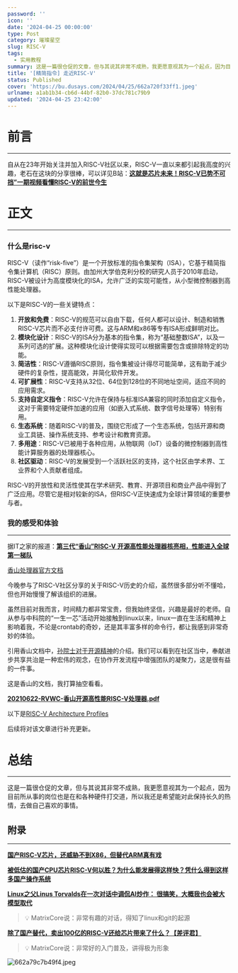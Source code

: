 ```yaml
---
password: ''
icon: ''
date: '2024-04-25 00:00:00'
type: Post
category: 璀璨星空
slug: RISC-V
tags:
  - 实用教程
summary: 这是一篇很仓促的文章，但与其说其非常不成熟，我更愿意视其为一个起点，因为目前所从事的岗位也是在和各种硬件打交道，所以我还是希望能对此保持长久的热情，去做自己喜欢的事情。
title: '[精简指令] 走近RISC-V'
status: Published
cover: 'https://bu.dusays.com/2024/04/25/662a720f33ff1.jpeg'
urlname: a1ab1b34-cb6d-44bf-82b0-37dc781c79b9
updated: '2024-04-25 23:42:00'
---
```


# 前言


---


自从在23年开始关注并加入RISC-V社区以来，RISC-V一直以来都引起我高度的兴趣，老石在这块的分享很棒，可以详见B站：[**这就是芯片未来！RISC-V已势不可挡”一期视频看懂RISC-V的前世今生**](https://www.bilibili.com/video/BV1Xj411y79f/?spm_id_from=333.337.search-card.all.click&vd_source=237e295a40d7aaea043ead8c0d2c78ab)


# 正文


---


### 什么是risc-v


RISC-V（读作“risk-five”）是一个开放标准的指令集架构（ISA），它基于精简指令集计算机（RISC）原则。由加州大学伯克利分校的研究人员于2010年启动，RISC-V被设计为高度模块化的ISA，允许广泛的实现可能性，从小型微控制器到高性能处理器。


以下是RISC-V的一些关键特点：

1. **开放和免费**：RISC-V的规范可以自由下载，任何人都可以设计、制造和销售RISC-V芯片而不必支付许可费。这与ARM和x86等专有ISA形成鲜明对比。
2. **模块化设计**：RISC-V的ISA分为基本的指令集，称为“基础整数ISA”，以及一系列可选的扩展。这种模块化设计使得实现可以根据需要包含或排除特定的功能。
3. **简洁性**：RISC-V遵循RISC原则，指令集被设计得尽可能简单，这有助于减少硬件的复杂性，提高能效，并简化软件开发。
4. **可扩展性**：RISC-V支持从32位、64位到128位的不同地址空间，适应不同的应用需求。
5. **支持自定义指令**：RISC-V允许在保持与标准ISA兼容的同时添加自定义指令，这对于需要特定硬件加速的应用（如嵌入式系统、数字信号处理等）特别有用。
6. **生态系统**：随着RISC-V的普及，围绕它形成了一个生态系统，包括开源和商业工具链、操作系统支持、参考设计和教育资源。
7. **多用途**：RISC-V已被用于各种应用，从物联网（IoT）设备的微控制器到高性能计算服务器的处理器核心。
8. **社区驱动**：RISC-V的发展受到一个活跃社区的支持，这个社区由学术界、工业界和个人贡献者组成。

RISC-V的开放性和灵活性使其在学术研究、教育、开源项目和商业产品中得到了广泛应用。尽管它是相对较新的ISA，但RISC-V正快速成为全球计算领域的重要参与者。


### 我的感受和体验


---


据IT之家的报道：[**第三代“香山”RISC-V 开源高性能处理器核亮相，性能进入全球第一梯队**](https://www.ithome.com/0/764/177.htm)


[香山处理器官方文档](https://xiangshan-doc.readthedocs.io/zh-cn/latest/)


今晚参与了RISC-V社区分享的关于RISC-V历史的介绍，虽然很多部分听不懂哈，但也开始慢慢了解该组织的进展。


虽然目前对我而言，时间精力都非常宝贵，但我始终坚信，兴趣是最好的老师。自从参与中科院的“一生一芯”活动开始接触到linux以来，linux一直在生活和精神上影响着我，不论是crontab的奇妙，还是其丰富多样的命令行，都让我感到非常奇妙的体验。


引用香山文档中，[孙院士对于开源精神](https://mp.weixin.qq.com/s/1Irs9a0EKoB7P-J_4ju66A)的介绍。我们可以看到在社区当中，奉献进步共享共治是一种宏伟的观念，在协作开发流程中增强团队的凝聚力，这是很有益的一件事。


这是香山的文档，我打算抽空看看。


[**20210622-RVWC-香山开源高性能RISC-V处理器.pdf**](https://github.com/OpenXiangShan/XiangShan-doc/blob/main/slides/20210622-RVWC-%E9%A6%99%E5%B1%B1%E5%BC%80%E6%BA%90%E9%AB%98%E6%80%A7%E8%83%BDRISC-V%E5%A4%84%E7%90%86%E5%99%A8.pdf)


以下是[RISC-V Architecture Profiles](https://github.com/riscv/riscv-profiles)


后续将对该文章进行补充更新。


# 总结


---


这是一篇很仓促的文章，但与其说其非常不成熟，我更愿意视其为一个起点，因为目前所从事的岗位也是在和各种硬件打交道，所以我还是希望能对此保持长久的热情，去做自己喜欢的事情。


## 附录


---


[**国产RISC-V芯片，还威胁不到X86，但替代ARM真有戏**](https://www.bilibili.com/video/BV1ep421Q7UK/?spm_id_from=333.337.search-card.all.click&vd_source=237e295a40d7aaea043ead8c0d2c78ab)


[**被低估的国产CPU芯片RISC-V何以胜？为什么能发展得这样快？凭什么得到这样多国产操作系统**](https://www.bilibili.com/video/BV1kt421w7LB/?spm_id_from=333.337.search-card.all.click&vd_source=237e295a40d7aaea043ead8c0d2c78ab)


[**Linux之父Linus Torvalds在一次对话中调侃AI炒作： 很搞笑，大概我也会被大模型取代**](https://www.bilibili.com/video/BV1ym411y7cN/?spm_id_from=333.337.search-card.all.click&vd_source=237e295a40d7aaea043ead8c0d2c78ab)


> 💡 MatrixCore说：非常有趣的对话，得知了linux和git的起源


[**除了国产替代，卖出100亿的RISC-V还给芯片带来了什么？【差评君】**](https://www.bilibili.com/video/BV1qC4y127rs/?spm_id_from=333.337.search-card.all.click&vd_source=237e295a40d7aaea043ead8c0d2c78ab)


> 💡 MatrixCore说：非常好的入门普及，讲得极为形象


![662a79c7b49f4.jpeg](https://bu.dusays.com/2024/04/25/662a79c7b49f4.jpeg)

